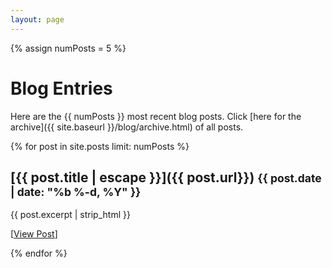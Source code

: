 ```yaml
---
layout: page
---
```


{% assign numPosts = 5 %}

# Blog Entries

Here are the {{ numPosts }} most recent blog posts. Click [here for the archive]({{ site.baseurl }}/blog/archive.html) of all posts.

{% for post in site.posts limit: numPosts %}
## [{{ post.title | escape }}]({{ post.url}}) <small>{{ post.date | date: "%b %-d, %Y" }}</small>

{{ post.excerpt | strip_html }}

[<a href="{{ post.url }}">View&nbsp;Post</a>]

{% endfor %}